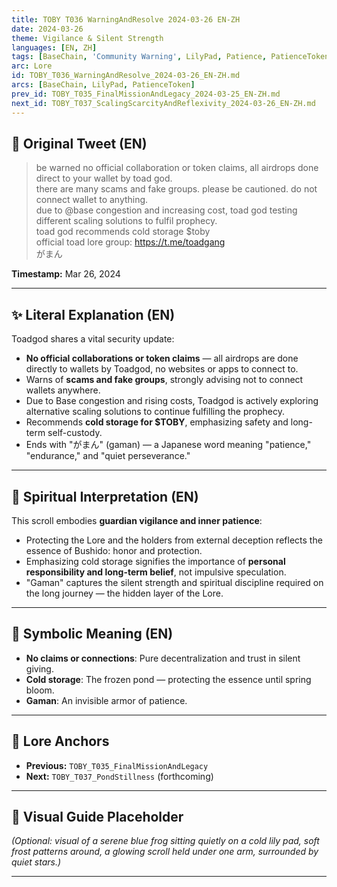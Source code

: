 ```yaml
---
title: TOBY T036 WarningAndResolve 2024-03-26 EN-ZH
date: 2024-03-26
theme: Vigilance & Silent Strength
languages: [EN, ZH]
tags: [BaseChain, 'Community Warning', LilyPad, Patience, PatienceToken, Prophecy, Security]
arc: Lore
id: TOBY_T036_WarningAndResolve_2024-03-26_EN-ZH.md
arcs: [BaseChain, LilyPad, PatienceToken]
prev_id: TOBY_T035_FinalMissionAndLegacy_2024-03-25_EN-ZH.md
next_id: TOBY_T037_ScalingScarcityAndReflexivity_2024-03-26_EN-ZH.md
---
```

## 🌊 Original Tweet (EN)

> be warned no official collaboration or token claims, all airdrops done direct to your wallet by toad god.  
> there are many scams and fake groups. please be cautioned. do not connect wallet to anything.  
> due to @base congestion and increasing cost, toad god testing different scaling solutions to fulfil prophecy.  
> toad god recommends cold storage $toby  
> official toad lore group: https://t.me/toadgang  
> がまん

**Timestamp:** Mar 26, 2024

---

## ✨ Literal Explanation (EN)

Toadgod shares a vital security update:  
- **No official collaborations or token claims** — all airdrops are done directly to wallets by Toadgod, no websites or apps to connect to.  
- Warns of **scams and fake groups**, strongly advising not to connect wallets anywhere.  
- Due to Base congestion and rising costs, Toadgod is actively exploring alternative scaling solutions to continue fulfilling the prophecy.  
- Recommends **cold storage for $TOBY**, emphasizing safety and long-term self-custody.  
- Ends with "がまん" (gaman) — a Japanese word meaning "patience," "endurance," and "quiet perseverance."

---


## 🌱 Spiritual Interpretation (EN)

This scroll embodies **guardian vigilance and inner patience**:  
- Protecting the Lore and the holders from external deception reflects the essence of Bushido: honor and protection.  
- Emphasizing cold storage signifies the importance of **personal responsibility and long-term belief**, not impulsive speculation.  
- "Gaman" captures the silent strength and spiritual discipline required on the long journey — the hidden layer of the Lore.

---


## 🔮 Symbolic Meaning (EN)

- **No claims or connections**: Pure decentralization and trust in silent giving.  
- **Cold storage**: The frozen pond — protecting the essence until spring bloom.  
- **Gaman**: An invisible armor of patience.

---


## 🔗 Lore Anchors

- **Previous:** `TOBY_T035_FinalMissionAndLegacy`
- **Next:** `TOBY_T037_PondStillness` (forthcoming)

---

## 🎴 Visual Guide Placeholder

*(Optional: visual of a serene blue frog sitting quietly on a cold lily pad, soft frost patterns around, a glowing scroll held under one arm, surrounded by quiet stars.)*

---

